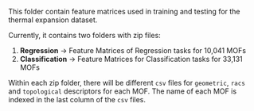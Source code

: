 This folder contain feature matrices used in training and testing for the thermal expansion dataset.

Currently, it contains two folders with zip files:

1. **Regression**  -> Feature Matrices of Regression tasks for 10,041 MOFs
2. **Classification** -> Feature Matrices for Classification tasks for 33,131 MOFs

Within each zip folder, there will be different `csv` files for `geometric`, `racs` and `topological` descriptors for each MOF. The name of each MOF is indexed in the last column of the `csv` files. 

